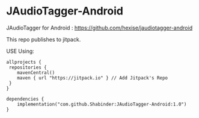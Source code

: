 # JAudioTagger-Android
JAudioTagger for Android : https://github.com/hexise/jaudiotagger-android

This repo publishes to jitpack.

USE Using:

```
allprojects {
 repositories {
    mavenCentral()
    maven { url "https://jitpack.io" } // Add Jitpack's Repo
 }
}
```

```
dependencies {
    implementation("com.github.Shabinder:JAudioTagger-Android:1.0")
}
```
